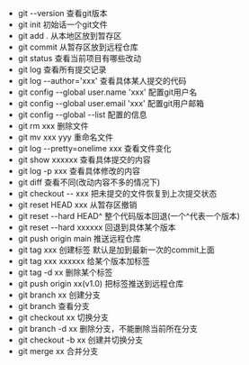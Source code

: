 * git --version 查看git版本
* git init  初始话一个git文件
* git add . 从本地区放到暂存区
* git commit 从暂存区放到远程仓库
* git status 查看当前项目有哪些改动
* git log 查看所有提交记录
* git log --author='xxx' 查看具体某人提交的代码
* git config --global user.name 'xxx' 配置git用户名
* git config --global user.email 'xxx' 配置git用户邮箱
* git config --global --list 配置的信息
* git rm xxx 删除文件
* git mv xxx yyy 重命名文件
* git log --pretty=onelime xxx 查看文件变化
* git show xxxxxx  查看具体提交的内容
* git log -p xxx 查看具体修改的内容
* git diff 查看不同(改动内容不多的情况下)
* git checkout -- xxx 把未提交的文件恢复到上次提交状态
* git reset HEAD xxx 从暂存区撤销
* git reset --hard HEAD^ 整个代码版本回退(一个^代表一个版本)
* git reset --hard xxxxxx 回退到具体某个版本
* git push origin main 推送远程仓库
* git tag xxx 创建标签 默认是加到最新一次的commit上面
* git tag xxx xxxxxx 给某个版本加标签
* git tag -d xx 删除某个标签
* git push origin xx(v1.0) 把标签推送到远程仓库
* git branch xx 创建分支
* git branch 查看分支
* git checkout xx 切换分支
* git branch -d xx 删除分支，不能删除当前所在分支
* git checkout -b xx 创建并切换分支
* git merge xx 合并分支